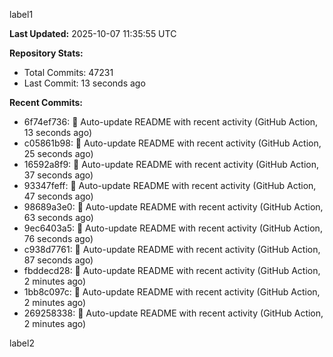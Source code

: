 
label1 
<!-- ACTIVITY_START -->
**Last Updated:** 2025-10-07 11:35:55 UTC

**Repository Stats:**
- Total Commits: 47231
- Last Commit: 13 seconds ago

**Recent Commits:**
- 6f74ef736: 🤖 Auto-update README with recent activity (GitHub Action, 13 seconds ago)
- c05861b98: 🤖 Auto-update README with recent activity (GitHub Action, 25 seconds ago)
- 16592a8f9: 🤖 Auto-update README with recent activity (GitHub Action, 37 seconds ago)
- 93347feff: 🤖 Auto-update README with recent activity (GitHub Action, 47 seconds ago)
- 98689a3e0: 🤖 Auto-update README with recent activity (GitHub Action, 63 seconds ago)
- 9ec6403a5: 🤖 Auto-update README with recent activity (GitHub Action, 76 seconds ago)
- c938d7761: 🤖 Auto-update README with recent activity (GitHub Action, 87 seconds ago)
- fbddecd28: 🤖 Auto-update README with recent activity (GitHub Action, 2 minutes ago)
- 1bb8c097c: 🤖 Auto-update README with recent activity (GitHub Action, 2 minutes ago)
- 269258338: 🤖 Auto-update README with recent activity (GitHub Action, 2 minutes ago)
<!-- ACTIVITY_END -->

label2

